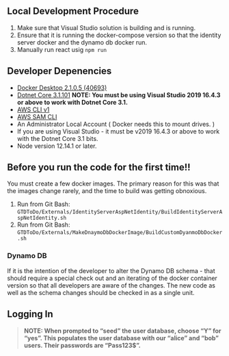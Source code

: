 
## Local Development Procedure
1. Make sure that Visual Studio solution is building and is running. 
2. Ensure that it is running the docker-compose version so that the identity server docker and the dynamo db docker run. 
3. Manually run react usig `npm run`

## Developer Depenencies
* [Docker Desktop 2.1.0.5 (40693)](https://docs.docker.com/docker-for-windows/install/)
* [Dotnet Core 3.1.101](https://dotnet.microsoft.com/download/dotnet-core/3.1)
__NOTE: You must be using Visual Studio 2019 16.4.3 or above to work with Dotnet Core 3.1.__
* [AWS CLI v1](https://docs.aws.amazon.com/cli/latest/userguide/install-windows.html#install-msi-on-windows)
* [AWS SAM CLI](https://docs.aws.amazon.com/serverless-application-model/latest/developerguide/serverless-sam-cli-install-windows.html)
* An Administrator Local Account ( Docker needs this to mount drives. )
* If you are using Visual Studio - it must be v2019 16.4.3 or above to work with the Dotnet Core 3.1 bits. 
* Node version 12.14.1 or later.

## Before you run the code for the first time!!
You must create a few docker images.  The primary reason for this was that the images change rarely, and the time to build was getting obnoxious.  
1. Run from Git Bash: `GTDToDo/Externals/IdentityServerAspNetIdentity/BuildIdentityServerAspNetIdentity.sh`
2. Run from Git Bash: `GTDToDo/Externals/MakeDnaymoDbDockerImage/BuildCustomDyanmoDbDocker.sh`

### Dynamo DB
If it is the intention of the developer to alter the Dynamo DB schema - that should require a special check out and an iterating of the docker container version so that all developers are aware of the changes.  The new code as well as the schema changes should be checked in as a single unit.  

## Logging In
>**NOTE: When prompted to “seed” the user database, choose “Y” for “yes”. This populates the user database with our “alice” and “bob” users. Their passwords are “Pass123$”.**

